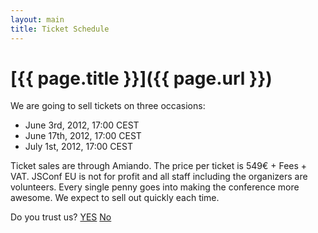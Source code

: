 ```yaml
---
layout: main
title: Ticket Schedule
---
```


# [{{ page.title }}]({{ page.url }})

We are going to sell tickets on three occasions:

* June 3rd, 2012, 17:00 CEST
* June 17th, 2012, 17:00 CEST
* July 1st, 2012, 17:00 CEST

Ticket sales are through Amiando. The price per ticket is 549€ + Fees + VAT.
JSConf EU is not for profit and all staff including the organizers are volunteers.
Every single penny goes into making the conference more awesome.
We expect to sell out quickly each time.

Do you trust us?
<a href="http://de.amiando.com/jsconfeu2012.html">YES</a>
<a href="http://www.cebit.de" rel="nofollow">No</a>
